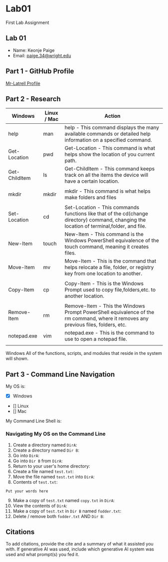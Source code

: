 # Lab01
First Lab Assignment

## Lab 01

- Name: Keonje Paige
- Email: paige.34@wright.edu

## Part 1 - GitHub Profile
[Mr-Latrell Profile](https://github.com/Mr-Latrell)

## Part 2 - Research

| Windows | Linux / Mac | Action |
| ---     | ---         | ---    |
| help    | man         |help - This command displays the many available commands or detailed help information on a specified command.               |
| Get-Location| pwd    |Get-Location - This command is what helps show the location of you current path.|
| Get-ChildItem | ls    |Get-ChildItem - This command keeps track on all the items the device will have a certain location.
        |
| mkdir   | mkdir       |mkdir - This command is what helps make folders and files
        |
| Set-Location | cd     |Set-Location - This commands functions like that of the cd(change directory) command, changing the location of terminal,folder, and file.        |
| New-Item | touch      |New-Item - This command is the Windows PowerShell equivalence of the touch command, meaning it creates files. |
| Move-Item | mv        |Move-Item - This is the command that helps relocate a file, folder, or registry key from one location to another.
      |
| Copy-Item | cp        |Copy-Item - This is the Windows Prompt used to copy file,folders,etc. to another location.
        |
| Remove-Item | rm      |Remove-Item - This the Windows Prompt PowerShell equivalence of the rm command, where it removes any previous files, folders, etc.        |
| notepad.exe | vim     |notepad.exe - This is the command to use to open a notepad file.
        |

Windows
All of the functions, scripts, and modules that reside in the system will shown.


## Part 3 - Command Line Navigation

My OS is:
- [x] Windows
- [] Linux
- [] Mac

My Command Line Shell is: 

### Navigating My OS on the Command Line

1. Create a directory named `DirA`:
2. Create a directory named `Dir B`:
3. Go into `DirA`:
4. Go into `Dir B` from `DirA`:
5. Return to your user's home directory:
6. Create a file named `test.txt`:
7. Move the file named `test.txt` into `DirA`:
8. Contents of `test.txt`:
```
Put your words here
```
9. Make a copy of `test.txt` named `copy.txt` in `DirA`:
10. View the contents of `DirA`: 
11. Make a copy of `test.txt` in `Dir B` named `fodder.txt`:
12. Delete / remove both `fodder.txt` AND `Dir B`:

## Citations

To add citations, provide the cite and a summary of what it assisted you with.  If generative AI was used, include which generative AI system was used and what prompt(s) you fed it.



